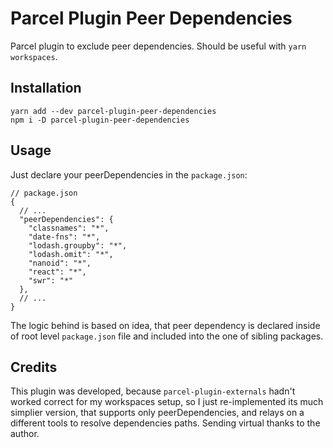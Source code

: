 # Parcel Plugin Peer Dependencies

Parcel plugin to exclude peer dependencies. Should be useful with `yarn workspaces`.

## Installation

```
yarn add --dev parcel-plugin-peer-dependencies
npm i -D parcel-plugin-peer-dependencies

```

## Usage

Just declare your peerDependencies in the `package.json`:

```
// package.json
{
  // ...
  "peerDependencies": {
    "classnames": "*",
    "date-fns": "*",
    "lodash.groupby": "*",
    "lodash.omit": "*",
    "nanoid": "*",
    "react": "*",
    "swr": "*"
  },
  // ...
}

```

The logic behind is based on idea, that peer dependency is declared inside of root level `package.json` file
and included into the one of sibling packages.


## Credits

This plugin was developed, because `parcel-plugin-externals` hadn't worked correct for my workspaces setup,
so I just re-implemented its much simplier version, that supports only peerDependencies, and relays on a
different tools to resolve dependencies paths. Sending virtual thanks to the author.
